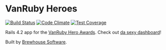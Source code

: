 # VanRuby Heroes

[![Build
Status](https://travis-ci.org/vanruby/vanruby-heroes.svg?branch=master)](https://travis-ci.org/vanruby/vanruby-heroes)
[![Code
Climate](https://codeclimate.com/github/vanruby/vanruby-heroes/badges/gpa.svg)](https://codeclimate.com/github/vanruby/vanruby-heroes)
[![Test
Coverage](https://codeclimate.com/github/vanruby/vanruby-heroes/badges/coverage.svg)](https://codeclimate.com/github/vanruby/vanruby-heroes)

Rails 4.2 app for the [VanRuby Hero Awards](http://heroes.vanruby.org/).
Check out [da sexy dashboard](http://heroes.vanruby.org/dash)!

Built by [Brewhouse Software](http://brewhouse.io).
